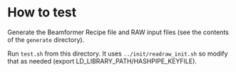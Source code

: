# How to test

Generate the Beamformer Recipe file and RAW input files (see the contents of the `generate` directory).

Run `test.sh` from this directory. It uses `../init/readraw_init.sh` so modify that as needed (export LD_LIBRARY_PATH/HASHPIPE_KEYFILE).